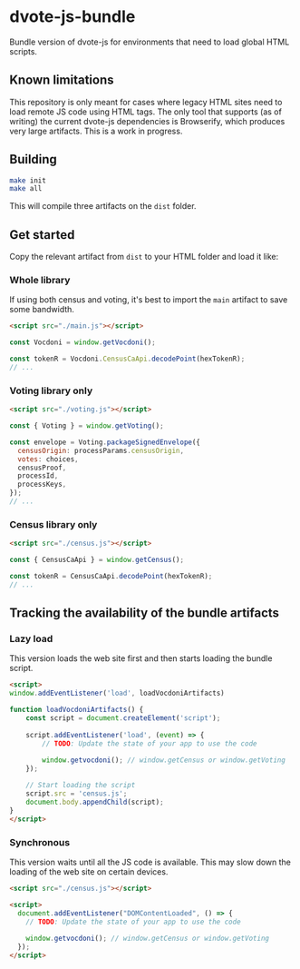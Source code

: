 # dvote-js-bundle

Bundle version of dvote-js for environments that need to load global HTML
scripts.

## Known limitations

This repository is only meant for cases where legacy HTML sites need to load
remote JS code using HTML tags. The only tool that supports (as of writing) the
current dvote-js dependencies is Browserify, which produces very large
artifacts. This is a work in progress.

## Building

```sh
make init
make all
```

This will compile three artifacts on the `dist` folder.

## Get started

Copy the relevant artifact from `dist` to your HTML folder and load it like:

### Whole library

If using both census and voting, it's best to import the `main` artifact to save
some bandwidth.

```html
<script src="./main.js"></script>
```

```js
const Vocdoni = window.getVocdoni();

const tokenR = Vocdoni.CensusCaApi.decodePoint(hexTokenR);
// ...
```

### Voting library only

```html
<script src="./voting.js"></script>
```

```js
const { Voting } = window.getVoting();

const envelope = Voting.packageSignedEnvelope({
  censusOrigin: processParams.censusOrigin,
  votes: choices,
  censusProof,
  processId,
  processKeys,
});
// ...
```

### Census library only

```html
<script src="./census.js"></script>
```

```js
const { CensusCaApi } = window.getCensus();

const tokenR = CensusCaApi.decodePoint(hexTokenR);
// ...
```

## Tracking the availability of the bundle artifacts

### Lazy load

This version loads the web site first and then starts loading the bundle script.

```html
<script>
window.addEventListener('load', loadVocdoniArtifacts)

function loadVocdoniArtifacts() {
    const script = document.createElement('script');
    
    script.addEventListener('load', (event) => {
        // TODO: Update the state of your app to use the code
        
        window.getvocdoni(); // window.getCensus or window.getVoting
    });

    // Start loading the script
    script.src = 'census.js';
    document.body.appendChild(script);
}
</script>
```

### Synchronous

This version waits until all the JS code is available. This may slow down the
loading of the web site on certain devices.

```html
<script src="./census.js"></script>

<script>
  document.addEventListener("DOMContentLoaded", () => {
    // TODO: Update the state of your app to use the code
    
    window.getvocdoni(); // window.getCensus or window.getVoting
  });
</script>
```
